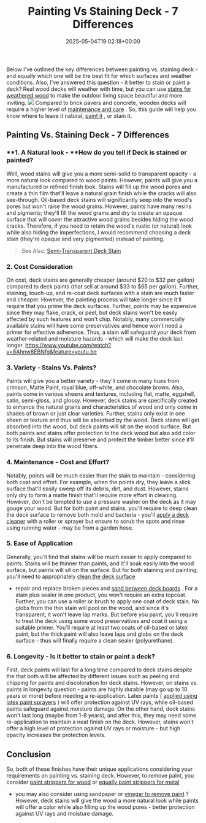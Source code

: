 ﻿---
layout: post
title: Painting Vs Staining Deck - 7 Differences
date: '2025-05-04T19:02:18+00:00'
categories:
- DIY Paintings
tags: []
slug: /painting-vs-staining-deck/
lastmod: 2025-05-07T12:21:28+03:00
---

Below I've outlined the key differences between painting vs. staining deck - and equally which one will be the best fit for which surfaces and weather conditions.
Also, I've answered this question - it better to stain or paint a deck?
Real wood decks will weather with time, but you can use
[stains for weathered wood](https://pestpolicy.com/best-deck-stain-for-weathered-wood/)
to make the outdoor living space beautiful and more inviting.
![](/assets/img/img/)
Compared to brick pavers and concrete, wooden decks will require a higher level of
[maintenance and care](https://www.extension.purdue.edu/extmedia/NCR/NCR-134.html)
. So, this guide will help you know where to leave it natural,
[paint it](https://pestpolicy.com/best-exterior-paint-to-prevent-mold/)
, or stain it.
## Painting Vs. Staining Deck - 7 Differences
### **1. A Natural look - **How do you tell if Deck is stained or painted?
Well, wood stains will give you a more semi-solid to transparent opacity - a more natural look compared to wood paints. However, paints will give you a manufactured or refined finish look.
Stains will fill up the wood pores and create a thin film that'll leave a natural grain finish while the cracks will also see-through. Oil-based deck stains will significantly seep into the wood's pores but won't raise the wood grains.
However, paints have many resins and pigments; they'll fill the wood grams and dry to create an opaque surface that will cover the attractive wood grains besides hiding the wood cracks.
Therefore, if you need to retain the wood's rustic (or natural) look while also hiding the imperfections, I would recommend choosing a deck stain (they're opaque and very pigmented) instead of painting.
> See Also:
> [Semi-Transparent Deck Stain](https://pestpolicy.com/best-semi-transparent-deck-stain/)
### 2. Cost Consideration
On cost, deck stains are generally cheaper (around $20 to $32 per gallon) compared to deck paints (that sell at around $33 to $65 per gallon). Further, staining, touch-up, and re-coat deck surfaces with a stain are much faster and cheaper.
However, the painting process will take longer since it'll require that you prime the deck surfaces. Further, points may be expensive since they may flake, crack, or peel, but deck stains won't be easily affected by such features and won't chip.
Notably, many commercially available stains will have some preservatives and hence won't need a primer for effective adherence. Thus, a stain will safeguard your deck from weather-related and moisture hazards - which will make the deck last longer.
https://www.youtube.com/watch?v=8Ahnw8EBNfg&feature=youtu.be
### 3. Variety - Stains Vs. Paints?
Paints will give you a better variety - they'll come in many hues from crimson, Matte Paint, royal blue, off-white, and chocolate brown. Also, paints come in various sheens and textures, including flat, matte, eggshell, satin, semi-gloss, and glossy.
However, deck stains are specifically created to enhance the natural grains and characteristics of wood and only come in shades of brown or just clear varieties. Further, stains only exist in one sheen or texture and thus will be absorbed by the wood.
Deck stains will get absorbed into the wood, but deck paints will sit on the wood surface. But both paints and stains offer protection to the deck wood but also add color to its finish. But stains will preserve and protect the timber better since it'll penetrate deep into the wood fibers.
### 4. Maintenance - Cost and Effort?
Notably, points will be much easier than the stain to maintain - considering both coat and effort. For example, when the points dry, they leave a slick surface that'll easily sweep off its debris, dirt, and dust.
However, stains only dry to form a matte finish that'll require more effort in cleaning. However, don't be tempted to use a pressure washer on the deck as it may gouge your wood.
But for both paint and stains, you'll require to deep clean the deck surface to remove both mold and bacteria - you'll
[apply a deck cleaner](https://pestpolicy.com/best-deck-cleaner-for-trex/)
with a roller or sprayer but ensure to scrub the spots and rinse using running water - may be from a garden hose.
### 5. Ease of Application
Generally, you'll find that stains will be much easier to apply compared to paints. Stains will be thinner than paints, and it'll soak easily into the wood surface, but paints will sit on the surface.
But for both staining and painting, you'll need to appropriately
[clean the deck surface](https://pestpolicy.com/how-to-clean-a-deck-before-staining/)
- repair and replace broken pieces and
[sand between deck boards](https://pestpolicy.com/how-to-sand-between-deck-boards/)
. For a stain plus sealer in one product, you won't require an extra topcoat.
Further, you can use a roller or brush to apply one coat of deck stain. No globs from the thin stain will pool on the wood, and since it's transparent, it won't leave lap marks.
But before you paint, you'll require to treat the deck using some wood preservatives and coat it using a suitable primer. You'll require at least two coats of oil-based or latex paint, but the thick paint will also leave laps and globs on the deck surface - thus will finally require a clean sealer (polyurethane).
### 6. Longevity - Is it better to stain or paint a deck?
First, deck paints will last for a long time compared to deck stains despite the that both will be affected by different issues such as peeling and chipping for paints and discoloration for deck stains.
However, on stains vs. paints in longevity question - paints are highly durable (may go up to 10 years or more) before needing a re-application. Latex paints (
[applied using latex paint sprayers](https://pestpolicy.com/best-sprayer-for-latex-paint/)
) will offer protection against UV rays, while oil-based paints safeguard against moisture damage.
On the other hand, deck stains won't last long (maybe from 1-8 years), and after this, they may need some re-application to maintain a neat finish on the deck. However, stains won't offer a high level of protection against UV rays or moisture - but high opacity increases the protection levels.
## Conclusion
So, both of these finishes have their unique applications considering your requirements on painting vs. staining deck.
However, to remove paint, you consider
[paint strippers for wood](https://pestpolicy.com/best-paint-stripper-for-wood/)
or
[equally paint strippers for metal](https://pestpolicy.com/best-paint-stripper-for-metal/)
- you may also consider using sandpaper or
[vinegar to remove paint](https://pestpolicy.com/does-vinegar-remove-paint/)
?
However, deck stains will give the wood a more natural look while paints will offer a color while also filling up the wood pores - better protection against UV rays and moisture damage.